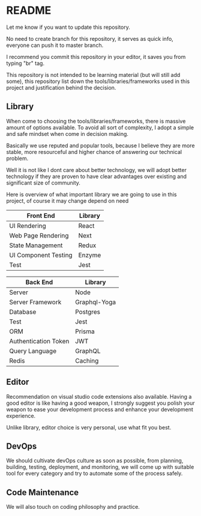 # README

Let me know if you want to update this repository.

No need to create branch for this repository, it serves as quick info, everyone can push it to master branch.

I recommend you commit this repository in your editor, it saves you from typing "br" tag.

This repository is not intended to be learning material (but will still add some), this repository list down the tools/libraries/frameworks used in this project and justification behind the decision.

## Library

When come to choosing the tools/libraries/frameworks, there is massive amount of options available. To avoid all sort of complexity, I adopt a simple and safe mindset when come in decision making.

Basically we use reputed and popular tools, because I believe they are more stable, more resourceful and higher chance of answering our technical problem.

Well it is not like I dont care about better technology, we will adopt better technology if they are proven to have clear advantages over existing and significant size of community.

Here is overview of what important library we are going to use in this project, of course it may change depend on need

Front End              | Library
---------------------- | -------------
UI Rendering           | React
Web Page Rendering     | Next
State Management       | Redux
UI Component Testing   | Enzyme
Test                   | Jest

Back End               | Library
---------------------- | -------------
Server                 | Node
Server Framework       | Graphql-Yoga
Database               | Postgres
Test                   | Jest
ORM                    | Prisma
Authentication Token   | JWT
Query Language         | GraphQL
Redis                  | Caching

## Editor

Recommendation on visual studio code extensions also available. Having a good editor is like having a good weapon, I strongly suggest you polish your weapon to ease your development process and enhance your development experience.

Unlike library, editor choice is very personal, use what fit you best.

## DevOps

We should cultivate devOps culture as soon as possible, from planning, building, testing, deployment, and monitoring, we will come up with suitable tool for every category and try to automate some of the process safely.


## Code Maintenance

We will also touch on coding philosophy and practice.
